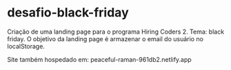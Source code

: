 # desafio-black-friday
Criação de uma landing page para o programa Hiring Coders 2. Tema: black friday.
O objetivo da landing page é armazenar o email do usuário no localStorage.

Site também hospedado em: peaceful-raman-961db2.netlify.app